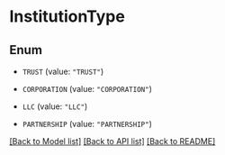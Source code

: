 # InstitutionType

## Enum


* `TRUST` (value: `"TRUST"`)

* `CORPORATION` (value: `"CORPORATION"`)

* `LLC` (value: `"LLC"`)

* `PARTNERSHIP` (value: `"PARTNERSHIP"`)


[[Back to Model list]](../README.md#documentation-for-models) [[Back to API list]](../README.md#documentation-for-api-endpoints) [[Back to README]](../README.md)


